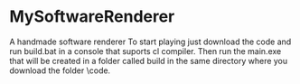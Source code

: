 # MySoftwareRenderer
A handmade software renderer
To start playing just download the code and run build.bat in a console that suports cl compiler. Then run the main.exe that will be created in a folder called build in the same directory where you download the folder \code.
